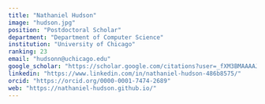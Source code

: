 ```yaml
---
title: "Nathaniel Hudson"
image: "hudson.jpg"
position: "Postdoctoral Scholar"
department: "Department of Computer Science"
institution: "University of Chicago"
ranking: 23
email: "hudsonn@uchicago.edu"
google_scholar: "https://scholar.google.com/citations?user=_fXM3BMAAAAJ&hl=en&oi=ao"
linkedin: "https://www.linkedin.com/in/nathaniel-hudson-486b8575/"
orcid: "https://orcid.org/0000-0001-7474-2689"
web: "https://nathaniel-hudson.github.io/"
---
```

